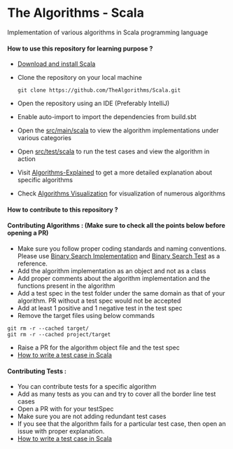# The Algorithms - Scala

Implementation of various algorithms in Scala programming language

#### How to use this repository for learning purpose ?

 - [Download and install Scala](https://www.scala-lang.org/download/)
 - Clone the repository on your local machine

   `git clone https://github.com/TheAlgorithms/Scala.git`

 - Open the repository using an IDE (Preferably IntelliJ)

 - Enable auto-import to import the dependencies from build.sbt
 - Open the [src/main/scala](https://github.com/TheAlgorithms/Scala/tree/master/src/main/scala) to view the algorithm implementations under various categories
 - Open [src/test/scala](https://github.com/TheAlgorithms/Scala/tree/master/src/test/scala) to run the test cases and view the algorithm in action
 - Visit [Algorithms-Explained](https://github.com/TheAlgorithms/Algorithms-Explainations.git) to get a more detailed explanation about specific algorithms
 - Check [Algorithms Visualization](https://github.com/TheAlgorithms/Scala/blob/master/Algorithms%20Visualization.md) for visualization of numerous algorithms  
 
#### How to contribute to this repository ?

#### Contributing Algorithms : (Make sure to check all the points below before opening a PR)

 - Make sure you follow proper coding standards and naming conventions. Please use [Binary Search Implementation](https://github.com/TheAlgorithms/Scala/blob/master/src/main/scala/Search/BinarySearch.scala) and [Binary Search Test](https://github.com/TheAlgorithms/Scala/blob/master/src/test/scala/Search/BinarySearchSpec.scala) as a reference.
 - Add the algorithm implementation as an object and not as a class
 - Add proper comments about the algorithm implementation and the functions present in the algorithm
 - Add a test spec in the test folder under the same domain as that of your algorithm. PR without a test spec would not be accepted
 - Add at least 1 positive and 1 negative test in the test spec
 - Remove the target files using below commands
 ```
 git rm -r --cached target/
 git rm -r --cached project/target
 ```
 
 - Raise a PR for the algorithm object file and the test spec
 - [How to write a test case in Scala](http://www.scalatest.org/user_guide/writing_your_first_test)
 
#### Contributing Tests :

 - You can contribute tests for a specific algorithm
 - Add as many tests as you can and try to cover all the border line test cases
 - Open a PR with for your testSpec
 - Make sure you are not adding redundant test cases
 - If you see that the algorithm fails for a particular test case, then open an issue with proper explanation.
 - [How to write a test case in Scala](http://www.scalatest.org/user_guide/writing_your_first_test)
  
